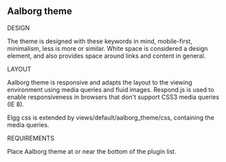 Aalborg theme
------------

DESIGN

The theme is designed with these keywords in mind, mobile-first, minimalism, less is more or similar.
White space is considered a design element, and also provides space around links and content in general.

LAYOUT

Aalborg theme is responsive and adapts the layout to the viewing environment using media queries and fluid images.
Respond.js is used to enable responsiveness in browsers that don't support CSS3 media queries (IE 8).

Elgg css is extended by views/default/aalborg_theme/css, containing the media queries.

REQUIREMENTS

Place Aalborg theme at or near the bottom of the plugin list.

